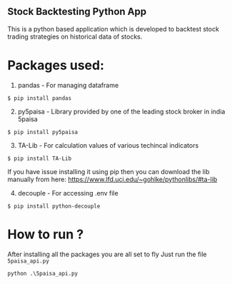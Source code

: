 ## Stock Backtesting Python App
This is a python based application which is developed to backtest stock trading strategies on historical data of stocks.

# Packages used:
1) pandas - For managing dataframe
```
$ pip install pandas
```
2) py5paisa - Library provided by one of the leading stock broker in india 5paisa
```
$ pip install py5paisa
```
3) TA-Lib - For calculation values of various techincal indicators
```
$ pip install TA-Lib
```
If you have issue installing it using pip then you can download the lib manually from here: 
https://www.lfd.uci.edu/~gohlke/pythonlibs/#ta-lib

4) decouple - For accessing .env file
```
$ pip install python-decouple
```

# How to run ?
After installing all the packages you are all set to fly
Just run the file ```5paisa_api.py```
```
python .\5paisa_api.py
```
